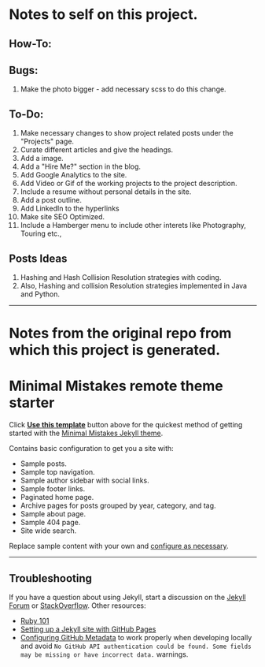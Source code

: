 # Notes to self on this project.

## How-To:

## Bugs:
1. Make the photo bigger - add necessary scss to do this change.

## To-Do:
1. Make necessary changes to show project related posts under the "Projects" page.
2. Curate different articles and give the headings.
3. Add a image.
4. Add a "Hire Me?" section in the blog.
5. Add Google Analytics to the site. 
6. Add Video or Gif of the working projects to the project description.
7. Include a resume without personal details in the site.
8. Add a post outline.
9. Add LinkedIn to the hyperlinks
10. Make site SEO Optimized.
11. Include a Hamberger menu to include other interets like Photography, Touring etc.,

## Posts Ideas
1. Hashing and Hash Collision Resolution strategies with coding. 
2. Also, Hashing and collision Resolution strategies implemented in Java and Python.

---------------------------------------------------------------
# Notes from the original repo from which this project is generated.

# Minimal Mistakes remote theme starter

Click [**Use this template**](https://github.com/mmistakes/mm-github-pages-starter/generate) button above for the quickest method of getting started with the [Minimal Mistakes Jekyll theme](https://github.com/mmistakes/minimal-mistakes).

Contains basic configuration to get you a site with:

- Sample posts.
- Sample top navigation.
- Sample author sidebar with social links.
- Sample footer links.
- Paginated home page.
- Archive pages for posts grouped by year, category, and tag.
- Sample about page.
- Sample 404 page.
- Site wide search.

Replace sample content with your own and [configure as necessary](https://mmistakes.github.io/minimal-mistakes/docs/configuration/).

---

## Troubleshooting

If you have a question about using Jekyll, start a discussion on the [Jekyll Forum](https://talk.jekyllrb.com/) or [StackOverflow](https://stackoverflow.com/questions/tagged/jekyll). Other resources:

- [Ruby 101](https://jekyllrb.com/docs/ruby-101/)
- [Setting up a Jekyll site with GitHub Pages](https://jekyllrb.com/docs/github-pages/)
- [Configuring GitHub Metadata](https://github.com/jekyll/github-metadata/blob/master/docs/configuration.md#configuration) to work properly when developing locally and avoid `No GitHub API authentication could be found. Some fields may be missing or have incorrect data.` warnings.
